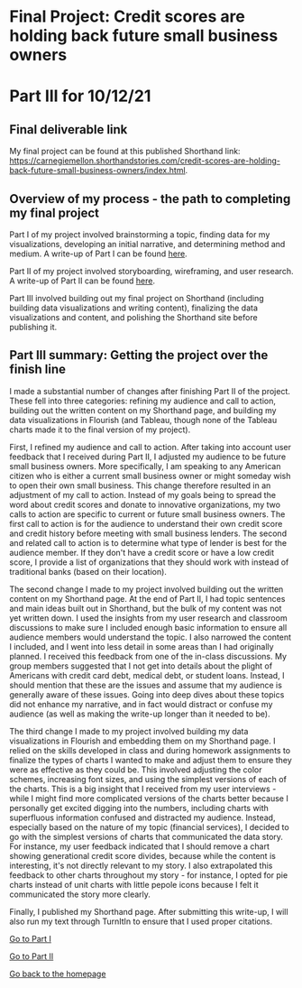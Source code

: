 # **Final Project**: Credit scores are holding back future small business owners

# Part III for 10/12/21

## Final deliverable link
My final project can be found at this published Shorthand link: <https://carnegiemellon.shorthandstories.com/credit-scores-are-holding-back-future-small-business-owners/index.html>.


## Overview of my process - the path to completing my final project
Part I of my project involved brainstorming a topic, finding data for my visualizations, developing an initial narrative, and determining method and medium. A write-up of Part I can be found [here](/final_project_Paige_Hannah.md).

Part II of my project involved storyboarding, wireframing, and user research. A write-up of Part II can be found [here](/final_project_part_2_Paige_Hannah.md).

Part III involved building out my final project on Shorthand (including building data visualizations and writing content), finalizing the data visualizations and content, and polishing the Shorthand site before publishing it.


## Part III summary: Getting the project over the finish line
I made a substantial number of changes after finishing Part II of the project. These fell into three categories: refining my audience and call to action, building out the written content on my Shorthand page, and building my data visualizations in Flourish (and Tableau, though none of the Tableau charts made it to the final version of my project).

First, I refined my audience and call to action. After taking into account user feedback that I received during Part II, I adjusted my audience to be future small business owners. More specifically, I am speaking to any American citizen who is either a current small business owner or might someday wish to open their own small business. This change therefore resulted in an adjustment of my call to action. Instead of my goals being to spread the word about credit scores and donate to innovative organizations, my two calls to action are specific to current or future small business owners. The first call to action is for the audience to understand their own credit score and credit history before meeting with small business lenders. The second and related call to action is to determine what type of lender is best for the audience member. If they don't have a credit score or have a low credit score, I provide a list of organizations that they should work with instead of traditional banks (based on their location).

The second change I made to my project involved building out the written content on my Shorthand page. At the end of Part II, I had topic sentences and main ideas built out in Shorthand, but the bulk of my content was not yet written down. I used the insights from my user research and classroom discussions to make sure I included enough basic information to ensure all audience members would understand the topic. I also narrowed the content I included, and I went into less detail in some areas than I had originally planned. I received this feedback from one of the in-class discussions. My group members suggested that I not get into details about the plight of Americans with credit card debt, medical debt, or student loans. Instead, I should mention that these are the issues and assume that my audience is generally aware of these issues. Going into deep dives about these topics did not enhance my narrative, and in fact would distract or confuse my audience (as well as making the write-up longer than it needed to be).

The third change I made to my project involved building my data visualizations in Flourish and embedding them on my Shorthand page. I relied on the skills developed in class and during homework assignments to finalize the types of charts I wanted to make and adjust them to ensure they were as effective as they could be. This involved adjusting the color schemes, increasing font sizes, and using the simplest versions of each of the charts. This is a big insight that I received from my user interviews - while I might find more complicated versions of the charts better because I personally get excited digging into the numbers, including charts with superfluous information confused and distracted my audience. Instead, especially based on the nature of my topic (financial services), I decided to go with the simplest versions of charts that communicated the data story. For instance, my user feedback indicated that I should remove a chart showing generational credit score divides, because while the content is interesting, it's not directly relevant to my story. I also extrapolated this feedback to other charts throughout my story - for instance, I opted for pie charts instead of unit charts with little pepole icons because I felt it communicated the story more clearly.

Finally, I published my Shorthand page. After submitting this write-up, I will also run my text through TurnItIn to ensure that I used proper citations.

[Go to Part I](/final_project_Paige_Hannah.md)

[Go to Part II](/final_project_part_2_Paige_Hannah.md)

[Go back to the homepage](/README.md)

